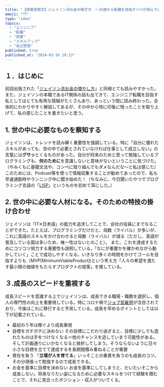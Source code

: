 ```yaml
---
title: "【読書感想文】ジェイソン流お金の稼ぎ方　〜35歳から転職を目指すパパが読んでみて感じたこと〜"
emoji: "🗂"
type: "idea"
topics:
  - "エンジニア"
  - "転職"
  - "読書"
  - "スキルアップ"
  - "自己啓発"
published: true
published_at: "2024-03-16 19:13"
---
```


## １．はじめに
前回出版された「[ジェイソン流お金の増やし方](https://www.amazon.co.jp/%E3%82%B8%E3%82%A7%E3%82%A4%E3%82%BD%E3%83%B3%E6%B5%81%E3%81%8A%E9%87%91%E3%81%AE%E5%A2%97%E3%82%84%E3%81%97%E6%96%B9-%E5%8E%9A%E5%88%87%E3%82%8A%E3%82%B8%E3%82%A7%E3%82%A4%E3%82%BD%E3%83%B3/dp/4835646460)」と同様とても読みやすかった。また、ジェイソンの本職であるIT関係の話も出てきて、エンジニア転職を目指す私としてはとても有用な情報がたくさんあり、あっという間に読み終わった。全体的にわかりやすく解説してあるが、その中から特に印象に残ったことを取り上げて、私の感じたことを書きたいと思う。



## 1. 世の中に必要なものを察知する
ジェイソンは、トレンドを読み解く重要性を強調している。特に「自分に優れたスキルがあっても、世の中で必要とされていなければ仕事として成立しない」の言葉には**グサッ**とくるものがあった。自分が将来のためと思って勉強しているプログラミングも、**何のために**を意識しないと意味がないということに気づけた。（やみくもに基礎文法や、コンペに取り組んでもダメなんだな〜と私は感じた）
このためには、Podcast等を使って情報収集することが勧めてあったので、私も早速通勤時やランニング中に聞き始めた！（ちなみに、今日聞いたやつでプログラミング言語の「[LISP](https://xtech.nikkei.com/atcl/nxt/column/18/02149/072600001/)」というものを初めて耳にした。）



## 2. 世の中に必要な人材になる。そのための特技の掛け合わせ
ジェイソンは「IT✕日本語」の能力を追求してことで、会社の役員にまでなることができた。たとえば、プログラミングだけだと、母数（ライバル）が多いが、これに英語のスキルをかけ合わせると母数（ライバル）が減る（ただし、英語が普及している国は多いため、唯一性はないとのこと）。
また、これを達成するためにコツコツ努力する重要性も説明している。「なにが重要かを確かめながら動かしていく」ことで成功しやすくなる。いきなり多くの時間をかけてゴールを目指すよりも（MVP[MinimumViableProduct])という考え方「人々の希望を満たす最小限の価値をもたらすプロダクトの提案」を推している。



## ３.成長のスピードを重視する
成長スピードを意識する上でジェイソンは、成長できる職場・職務を選択し、個人の専門性の向上を重要視している。特にコロナ禍で[ジョブ型雇用](https://www.persol-group.co.jp/service/business/article/405/)が注目されており、今後はこれに移行すると予測している。成長を早めるポイントとしては以下が記載されている。
- 最初の５年は稼ぐより成長重視
- 目標をガチガチに決めない
  その目標にこだわり過ぎると、目標に少しでも逸れたものは手をつけなくなる＝他のチャンスを逃していまう可能性がある。そして計画通りにいかなくなると挫折してしまう。そうならないように日々小さな目標を立てて達成するを長期間積み重ねることが重要
- 責任を負う
  「**立場が人を育てる**」いっそことの重責を負うのも成長のコツ。その分頑張って勉強するので成長できる。
- お金を基準に目標を決めない
  お金を基準にしてしまうと、だいたいそこから成長しない。将来なりたい姿になるために必要なスキルをつけて経験を積むことで、それに見合ったポジション・収入がついてくる。